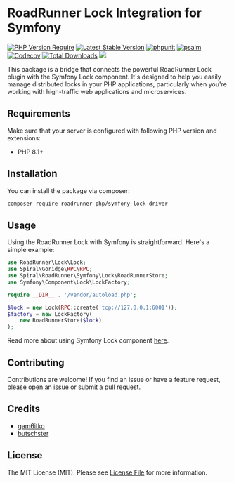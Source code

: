 # RoadRunner Lock Integration for Symfony

[![PHP Version Require](https://poser.pugx.org/roadrunner-php/symfony-lock-driver/require/php)](https://packagist.org/packages/roadrunner-php/symfony-lock-driver)
[![Latest Stable Version](https://poser.pugx.org/roadrunner-php/symfony-lock-driver/v/stable)](https://packagist.org/packages/roadrunner-php/symfony-lock-driver)
[![phpunit](https://github.com/roadrunner-php/symfony-lock-driver/actions/workflows/phpunit.yml/badge.svg)](https://github.com/roadrunner-php/symfony-lock-driver/actions)
[![psalm](https://github.com/roadrunner-php/symfony-lock-driver/actions/workflows/psalm.yml/badge.svg)](https://github.com/roadrunner-php/symfony-lock-driver/actions)
[![Codecov](https://codecov.io/gh/roadrunner-php/symfony-lock-driver/branch/1.x/graph/badge.svg)](https://codecov.io/gh/roadrunner-php/symfony-lock-driver/)
[![Total Downloads](https://poser.pugx.org/roadrunner-php/symfony-lock-driver/downloads)](https://packagist.org/roadrunner-php/symfony-lock-driver/phpunit)
<a href="https://discord.gg/8bZsjYhVVk"><img src="https://img.shields.io/badge/discord-chat-magenta.svg"></a>

This package is a bridge that connects the powerful RoadRunner Lock plugin with the Symfony Lock component. It's
designed to help you easily manage distributed locks in your PHP applications, particularly when you're working with
high-traffic web applications and microservices.

## Requirements

Make sure that your server is configured with following PHP version and extensions:

- PHP 8.1+

## Installation

You can install the package via composer:

```bash
composer require roadrunner-php/symfony-lock-driver

```

## Usage

Using the RoadRunner Lock with Symfony is straightforward. Here's a simple example:

```php
use RoadRunner\Lock\Lock;
use Spiral\Goridge\RPC\RPC;
use Spiral\RoadRunner\Symfony\Lock\RoadRunnerStore;
use Symfony\Component\Lock\LockFactory;

require __DIR__ . '/vendor/autoload.php';

$lock = new Lock(RPC::create('tcp://127.0.0.1:6001'));
$factory = new LockFactory(
    new RoadRunnerStore($lock)
);
```

Read more about using Symfony Lock component [here](https://symfony.com/doc/current/components/lock.html).

## Contributing

Contributions are welcome! If you find an issue or have a feature request, please open
an [issue](https://github.com/roadrunner-php/issues) or submit a pull request.

## Credits

- [gam6itko](https://github.com/gam6itko)
- [butschster](https://github.com/butschster)

## License

The MIT License (MIT). Please see [License File](LICENSE) for more information.
